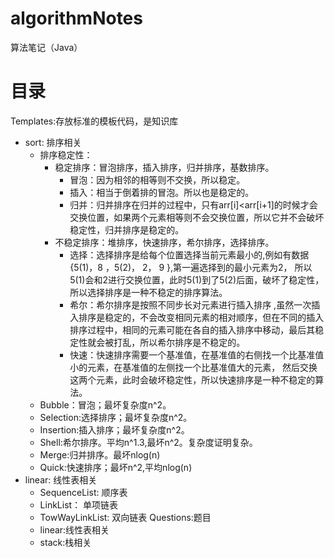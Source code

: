 # algorithmNotes
算法笔记（Java）

# 目录
Templates:存放标准的模板代码，是知识库
- sort: 排序相关
  - 排序稳定性：
    - 稳定排序：冒泡排序，插入排序，归并排序，基数排序。
      - 冒泡：因为相邻的相等则不交换，所以稳定。
      - 插入：相当于倒着排的冒泡。所以也是稳定的。
      - 归并：归并排序在归并的过程中，只有arr[i]<arr[i+1]的时候才会交换位置，如果两个元素相等则不会交换位置，所以它并不会破坏稳定性，归并排序是稳定的。
    - 不稳定排序：堆排序，快速排序，希尔排序，选择排序。
      - 选择：选择排序是给每个位置选择当前元素最小的,例如有数据{5(1)，8 ，5(2)， 2， 9 },第一遍选择到的最小元素为2， 所以5(1)会和2进行交换位置，此时5(1)到了5(2)后面，破坏了稳定性，所以选择排序是一种不稳定的排序算法。
      - 希尔：希尔排序是按照不同步长对元素进行插入排序  ,虽然一次插入排序是稳定的，不会改变相同元素的相对顺序，但在不同的插入排序过程中，相同的元素可能在各自的插入排序中移动，最后其稳定性就会被打乱，所以希尔排序是不稳定的。
      - 快速：快速排序需要一个基准值，在基准值的右侧找一个比基准值小的元素，在基准值的左侧找一个比基准值大的元素，  然后交换这两个元素，此时会破坏稳定性，所以快速排序是一种不稳定的算法。
  - Bubble：冒泡；最坏复杂度n^2。
  - Selection:选择排序；最坏复杂度n^2。
  - Insertion:插入排序；最坏复杂度n^2。
  - Shell:希尔排序。平均n^1.3,最坏n^2。复杂度证明复杂。
  - Merge:归并排序。最坏nlog(n)
  - Quick:快速排序；最坏n^2,平均nlog(n)
- linear: 线性表相关
  - SequenceList: 顺序表
  - LinkList： 单项链表
  - TowWayLinkList: 双向链表
Questions:题目
  - linear:线性表相关
  - stack:栈相关